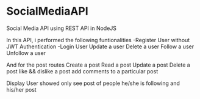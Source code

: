# SocialMediaAPI
Social Media API using REST API in NodeJS

In this API, i performed the following funtionalities
-Register User without JWT Authentication
-Login User 
Update a user
Delete a user
Follow a user
Unfollow a user

And for the post routes
Create a post
Read a post
Update a post
Delete a post
like && dislike a post
add comments to a particular post

Display 
User showed only see post of people he/she is following and his/her post
